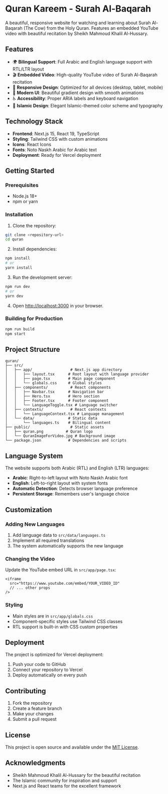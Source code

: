 # Quran Kareem - Surah Al-Baqarah

A beautiful, responsive website for watching and learning about Surah Al-Baqarah (The Cow) from the Holy Quran. Features an embedded YouTube video with beautiful recitation by Sheikh Mahmoud Khalil Al-Hussary.

## Features

- 🌍 **Bilingual Support**: Full Arabic and English language support with RTL/LTR layout
- 🎬 **Embedded Video**: High-quality YouTube video of Surah Al-Baqarah recitation
- 📱 **Responsive Design**: Optimized for all devices (desktop, tablet, mobile)
- 🎨 **Modern UI**: Beautiful gradient design with smooth animations
- ♿ **Accessibility**: Proper ARIA labels and keyboard navigation
- 🌙 **Islamic Design**: Elegant Islamic-themed color scheme and typography

## Technology Stack

- **Frontend**: Next.js 15, React 19, TypeScript
- **Styling**: Tailwind CSS with custom animations
- **Icons**: React Icons
- **Fonts**: Noto Naskh Arabic for Arabic text
- **Deployment**: Ready for Vercel deployment

## Getting Started

### Prerequisites

- Node.js 18+ 
- npm or yarn

### Installation

1. Clone the repository:
```bash
git clone <repository-url>
cd quran
```

2. Install dependencies:
```bash
npm install
# or
yarn install
```

3. Run the development server:
```bash
npm run dev
# or
yarn dev
```

4. Open [http://localhost:3000](http://localhost:3000) in your browser.

### Building for Production

```bash
npm run build
npm start
```

## Project Structure

```
quran/
├── src/
│   ├── app/                 # Next.js app directory
│   │   ├── layout.tsx      # Root layout with language provider
│   │   ├── page.tsx        # Main page component
│   │   └── globals.css     # Global styles
│   ├── components/          # React components
│   │   ├── Navbar.tsx      # Navigation bar
│   │   ├── Hero.tsx        # Hero section
│   │   ├── Footer.tsx      # Footer component
│   │   └── LanguageToggle.tsx # Language switcher
│   ├── contexts/            # React contexts
│   │   └── LanguageContext.tsx # Language management
│   └── data/               # Static data
│       └── languages.ts    # Bilingual content
├── public/                  # Static assets
│   ├── quran.png          # Quran logo
│   └── QuranImageForVideo.jpg # Background image
└── package.json            # Dependencies and scripts
```

## Language System

The website supports both Arabic (RTL) and English (LTR) languages:

- **Arabic**: Right-to-left layout with Noto Naskh Arabic font
- **English**: Left-to-right layout with system fonts
- **Automatic Detection**: Detects browser language preference
- **Persistent Storage**: Remembers user's language choice

## Customization

### Adding New Languages

1. Add language data to `src/data/languages.ts`
2. Implement all required translations
3. The system automatically supports the new language

### Changing the Video

Update the YouTube embed URL in `src/app/page.tsx`:

```tsx
<iframe
  src="https://www.youtube.com/embed/YOUR_VIDEO_ID"
  // ... other props
/>
```

### Styling

- Main styles are in `src/app/globals.css`
- Component-specific styles use Tailwind CSS classes
- RTL support is built-in with CSS custom properties

## Deployment

The project is optimized for Vercel deployment:

1. Push your code to GitHub
2. Connect your repository to Vercel
3. Deploy automatically on every push

## Contributing

1. Fork the repository
2. Create a feature branch
3. Make your changes
4. Submit a pull request

## License

This project is open source and available under the [MIT License](LICENSE).

## Acknowledgments

- Sheikh Mahmoud Khalil Al-Hussary for the beautiful recitation
- The Islamic community for inspiration and support
- Next.js and React teams for the excellent framework
